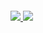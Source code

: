 

###### [![](https://assets.appsmith.com/git-sync/Buttons.svg) ](http://localhost/applications/668ff84389b1a8028a70bcb5/pages/668ff84389b1a8028a70bcbe) [![](https://assets.appsmith.com/git-sync/Buttons2.svg)](http://localhost/applications/668ff84389b1a8028a70bcb5/pages/668ff84389b1a8028a70bcbe/edit)
